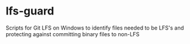 # lfs-guard
Scripts for Git LFS on Windows to identify files needed to be LFS's and protecting against committing binary files to non-LFS
